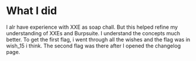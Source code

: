 # What I did
I alr have experience with XXE as soap chall. But this helped refine my understanding of XXEs and Burpsuite. I understand the concepts much better. To get the first flag, i went through all the wishes and the flag was in wish_15 i think. The second flag was there after I opened the changelog page.
